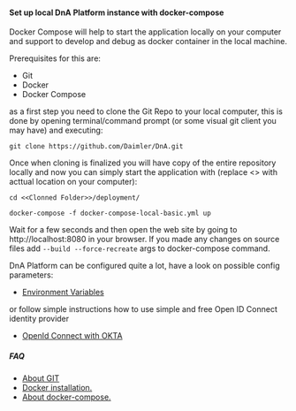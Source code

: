 #### **Set up local DnA Platform instance with docker-compose**

Docker Compose will help to start the application locally on your computer and support to develop and debug as docker container in the local machine.

Prerequisites for this are:

* Git
* Docker
* Docker Compose

as a first step you need to clone the Git Repo to your local computer, this is done by opening terminal/command prompt (or some visual git client you may have) and executing:

```
git clone https://github.com/Daimler/DnA.git
```

Once when cloning is finalized you will have copy of the entire repository locally and now you can simply start the application with (replace <<Cloned Folder>> with acttual location on your computer):

```
cd <<Clonned Folder>>/deployment/

docker-compose -f docker-compose-local-basic.yml up
```

Wait for a few seconds and then open the web site by going to http://localhost:8080 in your browser.
If you made any changes on source files add `--build --force-recreate` args to docker-compose command.

DnA Platform can be configured quite a lot, have a look on possible config parameters:
* [Environment Variables](./APP-ENV-CONFIG.md)
  
or follow simple instructions how to use simple and free Open ID Connect identity provider
* [OpenId Connect with OKTA](./OPENID-CONNECT.md)

##### FAQ

* [About GIT](https://git-scm.com/doc)
* [Docker installation.](https://docs.docker.com/get-docker/)
* [About docker-compose.](https://docs.docker.com/compose/)
